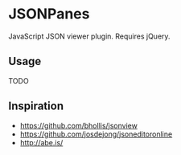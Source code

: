 # JSONPanes

JavaScript JSON viewer plugin.  Requires jQuery.

## Usage

TODO

## Inspiration

* https://github.com/bhollis/jsonview
* https://github.com/josdejong/jsoneditoronline
* http://abe.is/
